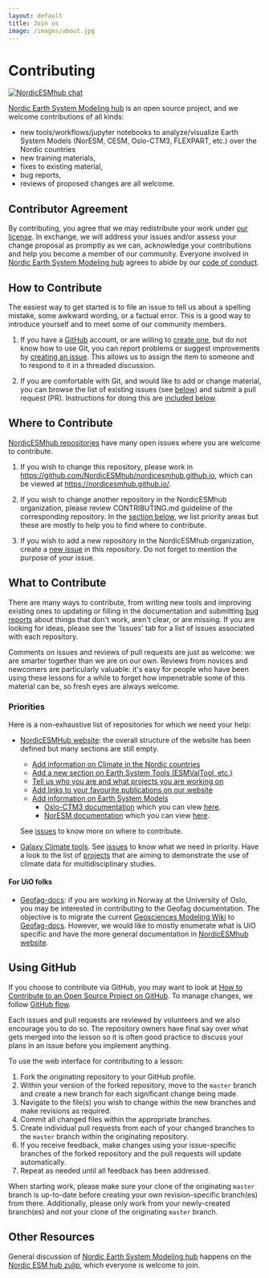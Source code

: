 ```yaml
---
layout: default
title: Join us
image: /images/about.jpg
---
```


# Contributing


[![NordicESMhub chat](https://img.shields.io/badge/zulip-join_chat-brightgreen.svg)](https://nordicesmhub.zulipchat.com/)



[Nordic Earth System Modeling hub][nordicesmhub-site] is an open source project,
and we welcome contributions of all kinds:

- new tools/workflows/jupyter notebooks to analyze/visualize Earth System Models (NorESM, CESM, Oslo-CTM3, FLEXPART, etc.) over the Nordic countries 
- new training materials,
- fixes to existing material,
- bug reports,
- reviews of proposed changes are all welcome.

## Contributor Agreement

By contributing, you agree that we may redistribute your work under [our license](LICENSE.md).
In exchange, we will address your issues and/or assess your change proposal as promptly as we can, acknowledge
your contributions and help you become a member of our community.
Everyone involved in [Nordic Earth System Modeling hub][nordicesmhub-site]
agrees to abide by our [code of conduct](CODE_OF_CONDUCT.md).

## How to Contribute

The easiest way to get started is to file an issue
to tell us about a spelling mistake,
some awkward wording,
or a factual error.
This is a good way to introduce yourself
and to meet some of our community members.


1.  If you have a [GitHub][github] account,
    or are willing to [create one][github-join],
    but do not know how to use Git,
    you can report problems or suggest improvements by [creating an issue][issues].
    This allows us to assign the item to someone
    and to respond to it in a threaded discussion.

2.  If you are comfortable with Git,
    and would like to add or change material,
    you can browse the list of existing issues (see [below](#where-to-contribute))
	and submit a pull request (PR).
    Instructions for doing this are [included below](#using-github).

## Where to Contribute

[NordicESMhub repositories](https://github.com/NordicESMhub) have many open issues where you are welcome to contribute.

1.  If you wish to change this repository,
    please work in <https://github.com/NordicESMhub/nordicesmhub.github.io>,
    which can be viewed at <https://nordicesmhub.github.io/>.

2.  If you wish to change another repository in the NordicESMhub organization,
    please review CONTRIBUTING.md guideline of the corresponding repository. In the 
	[section below](#what-to-contribute), we list priority areas but these are mostly
	to help you to find where to contribute.

3.  If you wish to add a new repository in the NordicESMhub organization, 
    create a [new issue](https://github.com/NordicESMhub/nordicesmhub.github.io/issues/new)
	in this repository. Do not forget to mention the purpose of your issue.

## What to Contribute

There are many ways to contribute,
from writing new tools and improving existing ones
to updating or filling in the documentation
and submitting [bug reports][issues]
about things that don't work, aren't clear, or are missing.
If you are looking for ideas, please see the 'Issues' tab for
a list of issues associated with each repository.

Comments on issues and reviews of pull requests are just as welcome:
we are smarter together than we are on our own.
Reviews from novices and newcomers are particularly valuable:
it's easy for people who have been using these lessons for a while
to forget how impenetrable some of this material can be,
so fresh eyes are always welcome.

### Priorities

Here is a non-exhaustive list of repositories for which we need your help:

- [NordicESMHub website](https://github.com/NordicESMhub/nordicesmhub.github.io): the overall structure of the website has been defined
  but many sections are still empty. 
  	- [Add information on Climate in the Nordic countries](https://github.com/NordicESMhub/nordicesmhub.github.io/issues/11)
	- [Add a new section on Earth System Tools (ESMValTool, etc.)](https://github.com/NordicESMhub/nordicesmhub.github.io/issues/14)
	- [Tell us who you are and what projects you are working on](https://github.com/NordicESMhub/nordicesmhub.github.io/issues/9)
	- [Add links to your favourite publications on our website](https://github.com/NordicESMhub/nordicesmhub.github.io/issues/4)
	- [Add information on Earth System Models](https://github.com/NordicESMhub/nordicesmhub.github.io/issues/3)
		- [Oslo-CTM3 documentation](https://github.com/NordicESMhub/OsloCTM3-docs) which you can view [here](https://osloctm3-docs.readthedocs.io/en/latest/).
		- [NorESM documentation](https://github.com/NorESMhub/NorESM-docs) which you can view [here](https://noresm-docs.readthedocs.io/en/latest/).
  
  See [issues](https://github.com/NordicESMhub/nordicesmhub.github.io/issues) to know more on where to contribute.

- [Galaxy Climate tools](https://github.com/NordicESMhub/galaxy-tools). See [issues](https://github.com/NordicESMhub/galaxy-tools/issues) to know what we need in priority. Have a look to the list of [projects](https://github.com/NordicESMhub/galaxy-tools/projects) that are aiming to demonstrate the use of climate data for multidisciplinary studies.

#### For UiO folks

- [Geofag-docs](https://github.com/NordicESMhub/geofag-docs): if you are working in Norway at the University of Oslo, you may be interested in contributing to the Geofag documentation.
  The objective is to migrate the current [Geosciences Modeling Wiki](https://wiki.uio.no/mn/geo/geoit/index.php/Welcome_to_Geosciences_Modeling_Wiki) to [Geofag-docs](https://uio-geofag-docs.readthedocs.io/en/latest/).
  However, we would like to mostly enumerate what is UiO specific and have the more general documentation in [NordicESMhub website](https://nordicesmhub.github.io/).
  
## Using GitHub

If you choose to contribute via GitHub, you may want to look at
[How to Contribute to an Open Source Project on GitHub][how-contribute].
To manage changes, we follow [GitHub flow][github-flow].

Each issues and pull requests are reviewed by volunteers and we also encourage you to do so.
The repository owners have final say over what gets merged into the lesson so it is often good practice to discuss your plans in an issue
before you implement anything.

To use the web interface for contributing to a lesson:

1.  Fork the originating repository to your GitHub profile.
2.  Within your version of the forked repository, move to the `master` branch and
create a new branch for each significant change being made.
3.  Navigate to the file(s) you wish to change within the new branches and make revisions as required.
4.  Commit all changed files within the appropriate branches.
5.  Create individual pull requests from each of your changed branches
to the `master` branch within the originating repository.
6.  If you receive feedback, make changes using your issue-specific branches of the forked
repository and the pull requests will update automatically.
7.  Repeat as needed until all feedback has been addressed.

When starting work, please make sure your clone of the originating `master` branch is up-to-date
before creating your own revision-specific branch(es) from there.
Additionally, please only work from your newly-created branch(es) and *not*
your clone of the originating `master` branch.


## Other Resources

General discussion of [Nordic Earth System Modeling hub][nordicesmhub-site]
happens on the [Nordic ESM hub zulip][nordicesmhub-zulip],
which everyone is welcome to join.

[nordicesmhub-zulip]: https://nordicesmhub.zulipchat.com/
[nordicesmhub-site]: https://nordicesmhub.github.io/
[github]: https://github.com
[github-flow]: https://guides.github.com/introduction/flow/
[github-join]: https://github.com/join
[how-contribute]: https://egghead.io/series/how-to-contribute-to-an-open-source-project-on-github
[issues]: https://guides.github.com/features/issues/
